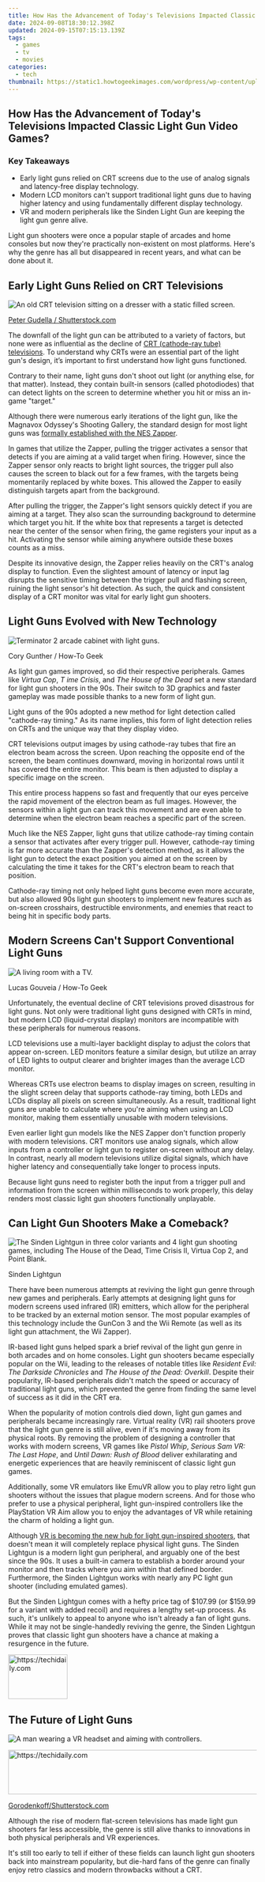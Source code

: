 ```yaml
---
title: How Has the Advancement of Today's Televisions Impacted Classic Light Gun Video Games?
date: 2024-09-08T18:30:12.398Z
updated: 2024-09-15T07:15:13.139Z
tags:
  - games
  - tv
  - movies
categories:
  - tech
thumbnail: https://static1.howtogeekimages.com/wordpress/wp-content/uploads/2024/07/shutterstock_2476846963.jpg
---
```


## How Has the Advancement of Today's Televisions Impacted Classic Light Gun Video Games?

### Key Takeaways

* Early light guns relied on CRT screens due to the use of analog signals and latency-free display technology.
* Modern LCD monitors can't support traditional light guns due to having higher latency and using fundamentally different display technology.
* VR and modern peripherals like the Sinden Light Gun are keeping the light gun genre alive.

 Light gun shooters were once a popular staple of arcades and home consoles but now they're practically non-existent on most platforms. Here's why the genre has all but disappeared in recent years, and what can be done about it.

##  Early Light Guns Relied on CRT Televisions

![An old CRT television sitting on a dresser with a static filled screen.](https://static1.howtogeekimages.com/wordpress/wp-content/uploads/2023/09/oldstatickytv1.jpg) 

[Peter Gudella / Shutterstock.com](https://www.shutterstock.com/image-photo/no-signal-just-noise-on-old-2084239993)

 The downfall of the light gun can be attributed to a variety of factors, but none were as influential as the decline of [CRT (cathode-ray tube) televisions](https://screen-sharing-recording.techidaily.com/updated-2024-approved-mastering-video-recording-and-editing-with-adobe-connect/). To understand why CRTs were an essential part of the light gun's design, it’s important to first understand how light guns functioned.

 Contrary to their name, light guns don't shoot out light (or anything else, for that matter). Instead, they contain built-in sensors (called photodiodes) that can detect lights on the screen to determine whether you hit or miss an in-game "target."

 Although there were numerous early iterations of the light gun, like the Magnavox Odyssey's Shooting Gallery, the standard design for most light guns was [formally established with the NES Zapper](https://android-unlock.techidaily.com/in-2024-top-apps-and-online-tools-to-track-huawei-nova-y91-phone-withwithout-imei-number-by-drfone-android/).

 In games that utilize the Zapper, pulling the trigger activates a sensor that detects if you are aiming at a valid target when firing. However, since the Zapper sensor only reacts to bright light sources, the trigger pull also causes the screen to black out for a few frames, with the targets being momentarily replaced by white boxes. This allowed the Zapper to easily distinguish targets apart from the background.

 After pulling the trigger, the Zapper's light sensors quickly detect if you are aiming at a target. They also scan the surrounding background to determine which target you hit. If the white box that represents a target is detected near the center of the sensor when firing, the game registers your input as a hit. Activating the sensor while aiming anywhere outside these boxes counts as a miss.

 Despite its innovative design, the Zapper relies heavily on the CRT's analog display to function. Even the slightest amount of latency or input lag disrupts the sensitive timing between the trigger pull and flashing screen, ruining the light sensor's hit detection. As such, the quick and consistent display of a CRT monitor was vital for early light gun shooters.

##  Light Guns Evolved with New Technology

![Terminator 2 arcade cabinet with light guns.](https://static1.howtogeekimages.com/wordpress/wp-content/uploads/2022/04/00bbfa7c.jpg) 

Cory Gunther / How-To Geek

 As light gun games improved, so did their respective peripherals. Games like _Virtua Cop_, _T_ _ime Crisis_, and _The House of the Dead_ set a new standard for light gun shooters in the 90s. Their switch to 3D graphics and faster gameplay was made possible thanks to a new form of light gun.

 Light guns of the 90s adopted a new method for light detection called "cathode-ray timing." As its name implies, this form of light detection relies on CRTs and the unique way that they display video.

 CRT televisions output images by using cathode-ray tubes that fire an electron beam across the screen. Upon reaching the opposite end of the screen, the beam continues downward, moving in horizontal rows until it has covered the entire monitor. This beam is then adjusted to display a specific image on the screen.

 This entire process happens so fast and frequently that our eyes perceive the rapid movement of the electron beam as full images. However, the sensors within a light gun can track this movement and are even able to determine when the electron beam reaches a specific part of the screen.

 Much like the NES Zapper, light guns that utilize cathode-ray timing contain a sensor that activates after every trigger pull. However, cathode-ray timing is far more accurate than the Zapper's detection method, as it allows the light gun to detect the exact position you aimed at on the screen by calculating the time it takes for the CRT's electron beam to reach that position.

 Cathode-ray timing not only helped light guns become even more accurate, but also allowed 90s light gun shooters to implement new features such as on-screen crosshairs, destructible environments, and enemies that react to being hit in specific body parts.

##  Modern Screens Can't Support Conventional Light Guns

![A living room with a TV.](https://static1.howtogeekimages.com/wordpress/wp-content/uploads/2024/05/a-living-room-with-a-tv.jpg) 

Lucas Gouveia / How-To Geek

 Unfortunately, the eventual decline of CRT televisions proved disastrous for light guns. Not only were traditional light guns designed with CRTs in mind, but modern LCD (liquid-crystal display) monitors are incompatible with these peripherals for numerous reasons.

 LCD televisions use a multi-layer backlight display to adjust the colors that appear on-screen. LED monitors feature a similar design, but utilize an array of LED lights to output clearer and brighter images than the average LCD monitor.

 Whereas CRTs use electron beams to display images on screen, resulting in the slight screen delay that supports cathode-ray timing, both LEDs and LCDs display all pixels on screen simultaneously. As a result, traditional light guns are unable to calculate where you're aiming when using an LCD monitor, making them essentially unusable with modern televisions.

 Even earlier light gun models like the NES Zapper don't function properly with modern televisions. CRT monitors use analog signals, which allow inputs from a controller or light gun to register on-screen without any delay. In contrast, nearly all modern televisions utilize digital signals, which have higher latency and consequentially take longer to process inputs.

 Because light guns need to register both the input from a trigger pull and information from the screen within milliseconds to work properly, this delay renders most classic light gun shooters functionally unplayable.

##  Can Light Gun Shooters Make a Comeback?

![The Sinden Lightgun in three color variants and 4 light gun shooting games, including The House of the Dead, Time Crisis II, Virtua Cop 2, and Point Blank.](https://static1.howtogeekimages.com/wordpress/wp-content/uploads/2024/07/sinden-lightgun-and-retro-games.jpg) 

Sinden Lightgun

 There have been numerous attempts at reviving the light gun genre through new games and peripherals. Early attempts at designing light guns for modern screens used infrared (IR) emitters, which allow for the peripheral to be tracked by an external motion sensor. The most popular examples of this technology include the GunCon 3 and the Wii Remote (as well as its light gun attachment, the Wii Zapper).

 IR-based light guns helped spark a brief revival of the light gun genre in both arcades and on home consoles. Light gun shooters became especially popular on the Wii, leading to the releases of notable titles like _Resident Evil: The Darkside Chronicles_ and _The_ _House of the Dead: Overkill_. Despite their popularity, IR-based peripherals didn't match the speed or accuracy of traditional light guns, which prevented the genre from finding the same level of success as it did in the CRT era.

 When the popularity of motion controls died down, light gun games and peripherals became increasingly rare. Virtual reality (VR) rail shooters prove that the light gun genre is still alive, even if it's moving away from its physical roots. By removing the problem of designing a controller that works with modern screens, VR games like _Pistol Whip_, _Serious Sam VR: The Last Hope_, and _Until Dawn: Rush of Blood_ deliver exhilarating and energetic experiences that are heavily reminiscent of classic light gun games.

 Additionally, some VR emulators like EmuVR allow you to play retro light gun shooters without the issues that plague modern screens. And for those who prefer to use a physical peripheral, light gun-inspired controllers like the PlayStation VR Aim allow you to enjoy the advantages of VR while retaining the charm of holding a light gun.

 Although [VR is becoming the new hub for light gun-inspired shooters](https://data-safeguard.techidaily.com/reliable-software-for-swift-iphone-data-rescue-regain-what-youve-lost/), that doesn't mean it will completely replace physical light guns. The Sinden Lightgun is a modern light gun peripheral, and arguably one of the best since the 90s. It uses a built-in camera to establish a border around your monitor and then tracks where you aim within that defined border. Furthermore, the Sinden Lightgun works with nearly any PC light gun shooter (including emulated games).

 But the Sinden Lightgun comes with a hefty price tag of $107.99 (or $159.99 for a variant with added recoil) and requires a lengthy set-up process. As such, it's unlikely to appeal to anyone who isn't already a fan of light guns. While it may not be single-handedly reviving the genre, the Sinden Lightgun proves that classic light gun shooters have a chance at making a resurgence in the future.

<!-- affiliate ads begin -->
<a href="https://25home.pxf.io/c/5597632/2123467/16836" target="_top" id="2123467">
  <img src="//a.impactradius-go.com/display-ad/16836-2123467" border="0" alt="https://techidaily.com" width="120" height="90"/>
</a>
<img height="0" width="0" src="https://25home.pxf.io/i/5597632/2123467/16836" style="position:absolute;visibility:hidden;" border="0" />
<!-- affiliate ads end -->

##  The Future of Light Guns

![A man wearing a VR headset and aiming with controllers.](https://static1.howtogeekimages.com/wordpress/wp-content/uploads/2022/04/vr-headset-aiming-controllers.jpg) 

<!-- affiliate ads begin -->
<a href="https://aidotcom.pxf.io/c/5597632/2134503/19576" target="_top" id="2134503">
  <img src="//a.impactradius-go.com/display-ad/19576-2134503" border="0" alt="https://techidaily.com" width="728" height="90"/>
</a>
<img height="0" width="0" src="https://aidotcom.pxf.io/i/5597632/2134503/19576" style="position:absolute;visibility:hidden;" border="0" />
<!-- affiliate ads end -->

[Gorodenkoff/Shutterstock.com](https://www.shutterstock.com/image-photo/energetic-young-man-wearing-virtual-reality-1447982630)

 Although the rise of modern flat-screen televisions has made light gun shooters far less accessible, the genre is still alive thanks to innovations in both physical peripherals and VR experiences.

 It's still too early to tell if either of these fields can launch light gun shooters back into mainstream popularity, but die-hard fans of the genre can finally enjoy retro classics and modern throwbacks without a CRT.

<ins class="adsbygoogle"
     style="display:block"
     data-ad-format="autorelaxed"
     data-ad-client="ca-pub-7571918770474297"
     data-ad-slot="1223367746"></ins>

<ins class="adsbygoogle"
     style="display:block"
     data-ad-client="ca-pub-7571918770474297"
     data-ad-slot="8358498916"
     data-ad-format="auto"
     data-full-width-responsive="true"></ins>



